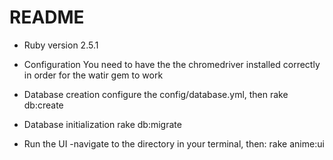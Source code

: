 # README

* Ruby version
2.5.1

* Configuration
You need to have the the chromedriver installed correctly in order for the watir gem to work

* Database creation
configure the config/database.yml, then
rake db:create

* Database initialization
rake db:migrate

* Run the UI
-navigate to the directory in your terminal, then:
rake anime:ui
